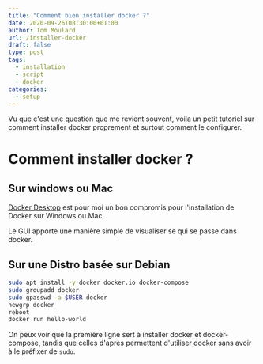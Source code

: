 ```yaml
---
title: "Comment bien installer docker ?"
date: 2020-09-26T08:30:00+01:00
author: Tom Moulard
url: /installer-docker
draft: false
type: post
tags:
  - installation
  - script
  - docker
categories:
  - setup
---
```


Vu que c'est une question que me revient souvent, voila un petit tutoriel sur comment installer docker proprement et surtout comment le configurer.

# Comment installer docker ?
## Sur windows ou Mac
[Docker Desktop](https://www.docker.com/products/docker-desktop) est pour moi un bon compromis pour l'installation de Docker sur Windows ou Mac.

Le GUI apporte une manière simple de visualiser se qui se passe dans docker.

## Sur une Distro basée sur Debian
```bash
sudo apt install -y docker docker.io docker-compose
sudo groupadd docker
sudo gpasswd -a $USER docker
newgrp docker
reboot
docker run hello-world
```

On peux voir que la première ligne sert à installer docker et docker-compose, tandis que celles d'après permettent d'utiliser docker sans avoir à le préfixer de `sudo`.
